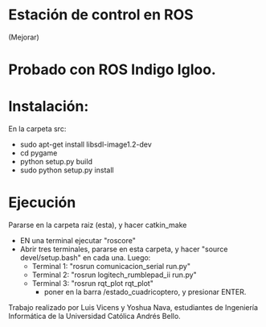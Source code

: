Estación de control en ROS
==================

(Mejorar)

# Probado con ROS Indigo Igloo.

# Instalación:
 En la carpeta src:
* sudo apt-get install libsdl-image1.2-dev
* cd pygame
* python setup.py build
* sudo python setup.py install



# Ejecución
Pararse en la carpeta raiz (esta), y hacer catkin_make
* EN una terminal ejecutar "roscore"
* Abrir tres terminales, pararse en esta carpeta, y hacer "source devel/setup.bash" en cada una. Luego:
	* Terminal 1: "rosrun comunicacion_serial run.py"
	* Terminal 2: "rosrun logitech_rumblepad_ii run.py"
	* Terminal 3: "rosrun rqt_plot rqt_plot"
		* poner en la barra /estado_cuadricoptero, y presionar ENTER.


Trabajo realizado por Luis Vicens y Yoshua Nava, estudiantes de Ingeniería Informática de la Universidad Católica Andrés Bello.



